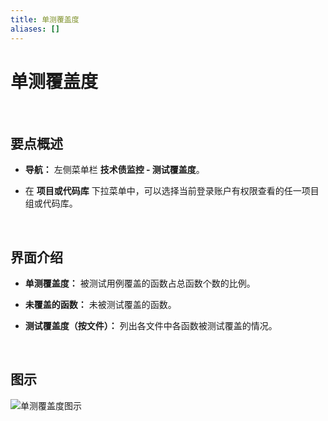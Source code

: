 ```yaml
---
title: 单测覆盖度
aliases: []
---
```


# 单测覆盖度

<br />

## 要点概述

-   **导航：** 左侧菜单栏 **技术债监控 - 测试覆盖度**。

-   在 **项目或代码库** 下拉菜单中，可以选择当前登录账户有权限查看的任一项目组或代码库。

<br />

## 界面介绍

-   **单测覆盖度：** 被测试用例覆盖的函数占总函数个数的比例。

-   **未覆盖的函数：** 未被测试覆盖的函数。

-   **测试覆盖度（按文件）：** 列出各文件中各函数被测试覆盖的情况。

<br />

## 图示

![单测覆盖度图示](https://release-note.oss-cn-hongkong.aliyuncs.com/2022_v2/264_test_coverage_01.png)

<br />

